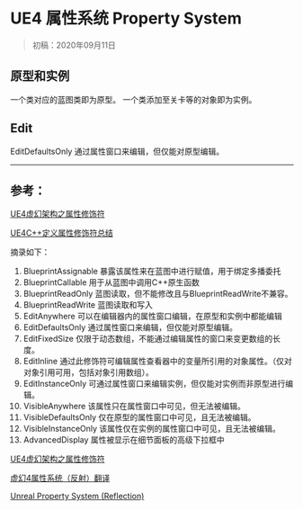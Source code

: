 # UE4 属性系统 Property System

> 初稿：2020年09月11日


## 原型和实例
一个类对应的蓝图类即为原型。
一个类添加至关卡等的对象即为实例。

## Edit
EditDefaultsOnly 通过属性窗口来编辑，但仅能对原型编辑。

---
## 参考：
[UE4虚幻架构之属性修饰符](https://www.cnblogs.com/liuanyin/p/10282876.html)

[UE4C++定义属性修饰符总结](https://www.cnblogs.com/yukiArea/p/10282595.html)

摘录如下：
1. BlueprintAssignable  暴露该属性来在蓝图中进行赋值，用于绑定多播委托
2. BlueprintCallable  用于从蓝图中调用C++原生函数
3. BlueprintReadOnly 蓝图读取，但不能修改且与BlueprintReadWrite不兼容。
4. BlueprintReadWrite 蓝图读取和写入
5. EditAnywhere  可以在编辑器内的属性窗口编辑，在原型和实例中都能编辑
6. EditDefaultsOnly  通过属性窗口来编辑，但仅能对原型编辑。
7. EditFixedSize   仅限于动态数组，不能通过编辑属性的窗口来变更数组的长度。
8. EditInline   通过此修饰符可编辑属性查看器中的变量所引用的对象属性。（仅对对象引用可用，包括对象引用数组）。
9. EditInstanceOnly   可通过属性窗口来编辑实例，但仅能对实例而非原型进行编辑。
10. VisibleAnywhere  该属性只在属性窗口中可见，但无法被编辑。
11. VisibleDefaultsOnly  仅在原型的属性窗口中可见，且无法被编辑。
12. VisibleInstanceOnly  该属性仅在实例的属性窗口中可见，且无法被编辑。
13. AdvancedDisplay   属性被显示在细节面板的高级下拉框中

[UE4虚幻架构之属性修饰符](https://www.jianshu.com/p/a86d567be8c3)

[虚幻4属性系统（反射）翻译](https://www.cnblogs.com/ghl_carmack/p/5698438.html)

[Unreal Property System (Reflection)](https://www.unrealengine.com/zh-CN/blog/unreal-property-system-reflection)
